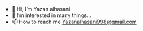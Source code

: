 - 👋 Hi, I’m Yazan alhasani
- 👀 I’m interested in many things...
- 📫 How to reach me Yazanalhasani998@gmail.com

<!---
Yaz001/Yaz001 is a ✨ special ✨ repository because its `README.md` (this file) appears on your GitHub profile.
You can click the Preview link to take a look at your changes.
--->
